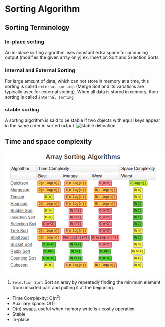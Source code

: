 # Sorting Algorithm

## Sorting Terminology

### In-place sorting
An in-place sorting algorithm uses constant extra space for producing output
(modifies the given array only) ex. Insertion Sort and Selection Sorts

### Internal and External Sorting
For large amount of data, which can not store in memory at a time, this sorting is called `external sorting`. (Merge Sort and its variations are typically used for external sorting).  When all data is stored in memory, then sorting is called `internal sorting`

### stable sorting
A sorting algorithm is said to be stable if two objects with equal keys appear in the same order in sorted output.
![stable defination](https://www.geeksforgeeks.org/wp-content/ql-cache/quicklatex.com-8e99a78816d6dccaf01441f612788157_l3.svg)

## Time and space complexity
![time&spaceComplexity](time.png)

1. `Selection Sort`
Sort an array by repeatedly finding the minimum element from unsorted part and putting it at the beginning.
- Time Complexity: O(n<sup>2</sup>)
- Auxiliary Space: O(1)
- O(n) swaps, useful when memory write is a costly operation
- Stable
- In-place